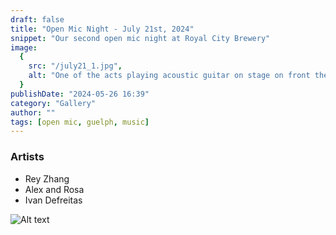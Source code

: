 ```yaml
---
draft: false
title: "Open Mic Night - July 21st, 2024"
snippet: "Our second open mic night at Royal City Brewery"
image:
  {
    src: "/july21_1.jpg",
    alt: "One of the acts playing acoustic guitar on stage on front the audience",
  }
publishDate: "2024-05-26 16:39"
category: "Gallery"
author: ""
tags: [open mic, guelph, music]
---
```


### Artists

- Rey Zhang
- Alex and Rosa
- Ivan Defreitas

![Alt text](/july21_1.jpg)
